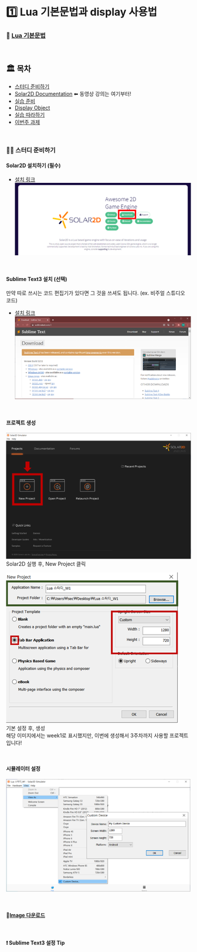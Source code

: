 # 1️⃣  Lua 기본문법과 display 사용법

### 📗 [Lua 기본문법](./Lua_basic.md)

<br>

## 🏛 목차
* [스터디 준비하기](#_2)
* [Solar2D Documentation](#_2) ⬅ 동영상 강의는 여기부터!
* [실습 준비](#_2)
* [Display Object](#_2)
* [실습 따라하기](#_2)
* [이번주 과제](#_2)

<br>

### 👩‍🔧 스터디 준비하기

#### Solar2D 설치하기 (필수)
* [설치 링크](https://solar2d.com/)  
![Alt text](../image/week01/exam03.png)  

<br>

#### Sublime Text3 설치 (선택)
만약 따로 쓰시는 코드 편집기가 있다면 그 것을 쓰셔도 됩니다. (ex. 비주얼 스튜디오 코드)

* [설치 링크](https://www.sublimetext.com/3)  
![Alt text](../image/week01/exam04.png)  

<br>

#### 프로젝트 생성
![Alt text](../image/week01/exam05.png)  
Solar2D 실행 후, New Project 클릭

![Alt text](../image/week01/exam06.png)  
기본 설정 후, 생성  
해당 이미지에서는 week1로 표시했지만, 이번에 생성해서 3주차까지 사용할 프로젝트입니다!

<br>

#### 시뮬레이터 설정
![Alt text](../image/week01/exam07.png)

<br>

#### 📂[Image 다운로드](../image/week01/image)

<br>

#### ❗ Sublime Text3 설정 Tip
